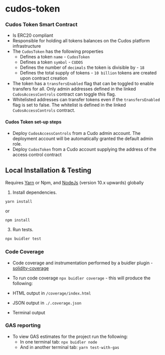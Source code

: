 # cudos-token

### Cudos Token Smart Contract

* Is ERC20 compliant	
* Responsible for holding all tokens balances on the Cudos platform infrastructure	
* The `CudosToken` has the following properties	
  * Defines a token `name` - `CudosToken`	
  * Defines a token `symbol` - `CUDOS`	
  * Defines the number of `decimals` the token is divisible by - `18`	
  * Defines the total supply of tokens - `10 billion` tokens are created upon contract creation	
* The token has a `transfersEnabled` flag that can be toggled to enable transfers for all. Only admin addresses defined in the linked `CudosAccessControls` contract can toggle this flag.	
* Whitelisted addresses can transfer tokens even if the `transfersEnabled` flag is set to false. The whitelist is defined in the linked `CudosAccessControls` contract.	

#### Cudos Token set-up steps

* Deploy `CudosAccessControls` from a Cudo admin account. The deployment account will be automatically granted the default admin role. 
* Deploy `CudosToken` from a Cudo account supplying the address of the access control contract 
           
## Local Installation & Testing	

Requires [Yarn](https://yarnpkg.com/en/docs/install#mac-stable) or Npm, and [NodeJs](https://nodejs.org/en/) (version 10.x upwards) globally

1. Install dependencies.	

```bash	
yarn install	
```

or

```
npm install
```
3. Run tests. 	
```bash	
npx buidler test
```

### Code Coverage	

* Code coverage and instrumentation performed by a buidler plugin - [solidity-coverage](https://github.com/sc-forks/solidity-coverage)	

* To run code coverage `npx buidler coverage` - this will produce the following:	
* HTML output in `/coverage/index.html`	
* JSON output in `./.coverage.json`	
* Terminal output

### GAS reporting

* To view GAS estimates for the project run the following:
    * In one terminal tab: `npx buidler node`
    * And in another terminal tab: `yarn test-with-gas`
